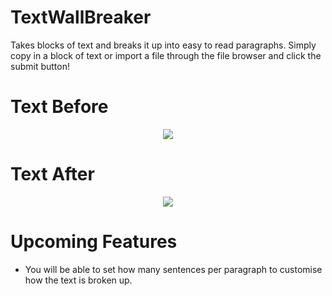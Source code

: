 # TextWallBreaker
Takes blocks of text and breaks it up into easy to read paragraphs. Simply copy in a block of text or import a file through the file browser and click the submit button!

# Text Before

<p align="center"><img src="http://i.imgur.com/s3km9m3.png"/></p>

# Text After 

<p align="center"><img src="http://i.imgur.com/yFcos8R.png"/></p>

# Upcoming Features

<ul>
<li>You will be able to set how many sentences per paragraph to customise how the text is broken up.</li>
</ul>
